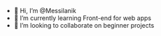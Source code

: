 - 👋 Hi, I’m @Messilanik
- 🌱 I’m currently learning Front-end for web apps
- 💞️ I’m looking to collaborate on beginner projects 

<!---
Messilanik/Messilanik is a ✨ special ✨ repository because its `README.md` (this file) appears on your GitHub profile.
You can click the Preview link to take a look at your changes.
--->
